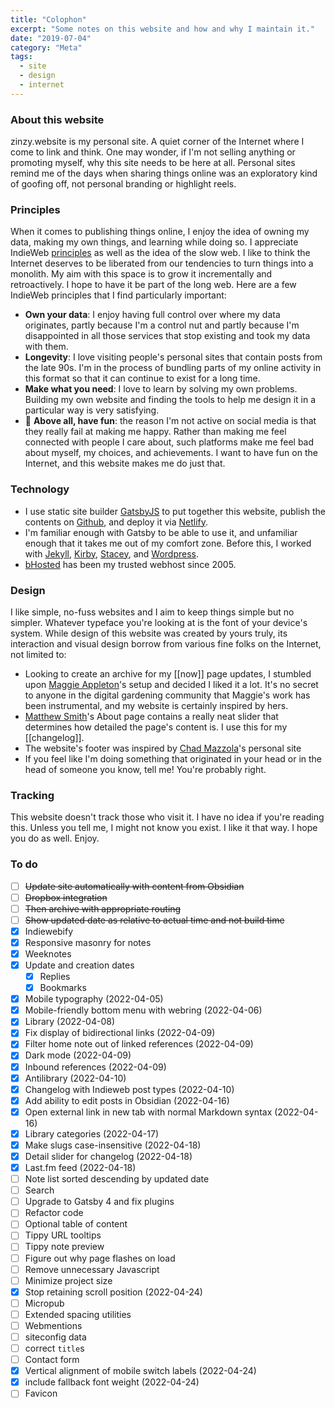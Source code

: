 ```yaml
---
title: "Colophon"
excerpt: "Some notes on this website and how and why I maintain it."
date: "2019-07-04"
category: "Meta"
tags:
  - site
  - design
  - internet 
---
```

### About this website
zinzy.website is my personal site. A quiet corner of the Internet where I come to link and think. One may wonder, if I'm not selling anything or promoting myself, why this site needs to be here at all. Personal sites remind me of the days when sharing things online was an exploratory kind of goofing off, not personal branding or highlight reels.

### Principles
When it comes to publishing things online, I enjoy the idea of owning my data, making my own things, and learning while doing so. I appreciate IndieWeb [principles](https://indieweb.org/principles) as well as the idea of the slow web. I like to think the Internet deserves to be liberated from our tendencies to turn things into a monolith. My aim with this space is to grow it incrementally and retroactively. I hope to have it be part of the long web. Here are a few IndieWeb principles that I find particularly important:

- **Own your data**: I enjoy having full control over where my data originates, partly because I'm a control nut and partly because I'm disappointed in all those services that stop existing and took my data with them.
- **Longevity**: I love visiting people's personal sites that contain posts from the late 90s. I'm in the process of bundling parts of my online activity in this format so that it can continue to exist for a long time. 
- **Make what you need**: I love to learn by solving my own problems. Building my own website and finding the tools to help me design it in a particular way is very satisfying.
- 🎉 **Above all, have fun**: the reason I'm not active on social media is that they really fail at making me happy. Rather than making me feel connected with people I care about, such platforms make me feel bad about myself, my choices, and achievements. I want to have fun on the Internet, and this website makes me do just that.

### Technology
- I use static site builder [GatsbyJS](https://www.gatsbyjs.com/) to put together this website, publish the contents on [Github](https://github.com/zinzy/zinzy.website), and deploy it via [Netlify](https://www.netlify.com/).
- I'm familiar enough with Gatsby to be able to use it, and unfamiliar enough that it takes me out of my comfort zone. Before this, I worked with [Jekyll](https://jekyllrb.com/), [Kirby](https://getkirby.com/), [Stacey](http://beta.staceyapp.com/), and [Wordpress](https://wordpress.org/). 
- [bHosted](https://www.bhosted.nl/) has been my trusted webhost since 2005.

### Design
I like simple, no-fuss websites and I aim to keep things simple but no simpler. Whatever typeface you're looking at is the font of your device's system. While design of this website was created by yours truly, its interaction and visual design borrow from various fine folks on the Internet, not limited to: 

- Looking to create an archive for my [[now]] page updates, I stumbled upon [Maggie Appleton](https://maggieappleton.com/now)'s setup and decided I liked it a lot. It's no secret to anyone in the digital gardening community that Maggie's work has been instrumental, and my website is certainly inspired by hers.
- [Matthew Smith](https://matthewsmith.website/about)'s About page contains a really neat slider that determines how detailed the page's content is. I use this for my [[changelog]].
- The website's footer was inspired by [Chad Mazzola](https://chad.is/)'s personal site
- If you feel like I'm doing something that originated in your head or in the head of someone you know, tell me! You're probably right.


### Tracking
This website doesn't track those who visit it. I have no idea if you're reading this. Unless you tell me, I might not know you exist. I like it that way. I hope you do as well. Enjoy.


### To do    
- [ ] ~~Update site automatically with content from Obsidian~~
- [ ] ~~Dropbox integration~~
- [ ] ~~Then archive with appropriate routing~~
- [ ] ~~Show updated date as relative to actual time and not build time~~
- [x] Indiewebify 
- [x] Responsive masonry for notes 
- [x] Weeknotes
- [x] Update and creation dates 
  - [x] Replies
  - [x] Bookmarks 
- [x] Mobile typography (2022-04-05) 
- [x] Mobile-friendly bottom menu with webring (2022-04-06) 
- [x] Library (2022-04-08) 
- [x] Fix display of bidirectional links (2022-04-09)
- [x] Filter home note out of linked references (2022-04-09)
- [x] Dark mode (2022-04-09)
- [x] Inbound references (2022-04-09)
- [x] Antilibrary (2022-04-10)
- [x] Changelog with Indieweb post types (2022-04-10)
- [x] Add ability to edit posts in Obsidian (2022-04-16)
- [x] Open external link in new tab with normal Markdown syntax (2022-04-16)
- [x] Library categories (2022-04-17) 
- [x] Make slugs case-insensitive (2022-04-18) 
- [x] Detail slider for changelog (2022-04-18)
- [x] Last.fm feed (2022-04-18)
- [ ] Note list sorted descending by updated date
- [ ] Search
- [ ] Upgrade to Gatsby 4 and fix plugins 
- [ ] Refactor code 
- [ ] Optional table of content
- [ ] Tippy URL tooltips
- [ ] Tippy note preview 
- [ ] Figure out why page flashes on load
- [ ] Remove unnecessary Javascript
- [ ] Minimize project size
- [x] Stop retaining scroll position  (2022-04-24)
- [ ] Micropub 
- [ ] Extended spacing utilities
- [ ] Webmentions
- [ ] siteconfig data
- [ ] correct `title`s 
- [ ] Contact form
- [x] Vertical alignment of mobile switch labels (2022-04-24)
- [x] include fallback font weight (2022-04-24)
- [ ] Favicon